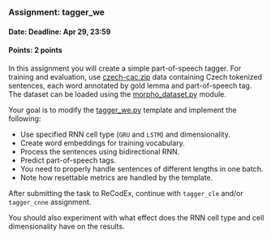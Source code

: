 ### Assignment: tagger_we
#### Date: Deadline: Apr 29, 23:59
#### Points: 2 points

In this assignment you will create a simple part-of-speech tagger.
For training and evaluation, use
[czech-cac.zip](https://ufal.mff.cuni.cz/~straka/courses/npfl114/1718/czech-cac.zip)
data containing Czech tokenized sentences, each word annotated by gold lemma
and part-of-speech tag. The dataset can be loaded using the
[morpho_dataset.py](https://github.com/ufal/npfl114/tree/past-1718/labs/08/morpho_dataset.py)
module.

Your goal is to modify the
[tagger_we.py](https://github.com/ufal/npfl114/tree/past-1718/labs/08/tagger_we.py)
template and implement the following:
- Use specified RNN cell type (`GRU` and `LSTM`) and dimensionality.
- Create word embeddings for training vocabulary.
- Process the sentences using bidirectional RNN.
- Predict part-of-speech tags.
- You need to properly handle sentences of different lengths in one batch.
- Note how resettable metrics are handled by the template.

After submitting the task to ReCodEx, continue with `tagger_cle` and/or
`tagger_cnne` assignment.

You should also experiment with what effect does the RNN cell type and
cell dimensionality have on the results.
